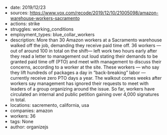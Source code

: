 - date: 2019/12/23
- sources: https://www.vox.com/recode/2019/12/10/21005098/amazon-warehouse-workers-sacramento
- actions: strike
- struggles: working_conditions
- employment_types: blue_collar_workers
- description: More than 30 Amazon workers at a Sacramento warehouse walked off the job, demanding they receive paid time off. 36 workers — out of around 100 in total on the shift— left work two hours early after they read a letter to management out loud stating their demands to be granted paid time off (PTO) and meet with management to discuss their concerns, according to a worker at the site. These workers — who say they lift hundreds of packages a day in “back-breaking” labor —currently receive zero PTO days a year. The walkout comes weeks after workers say management has ignored their requests to meet with leaders of a group organizing around the issue. So far, workers have circulated an internal and public petition gaining over 4,000 signatures in total.
- locations: sacremento, california, usa
- companies: amazon
- workers: 36
- tags: None
- author: organizejs
